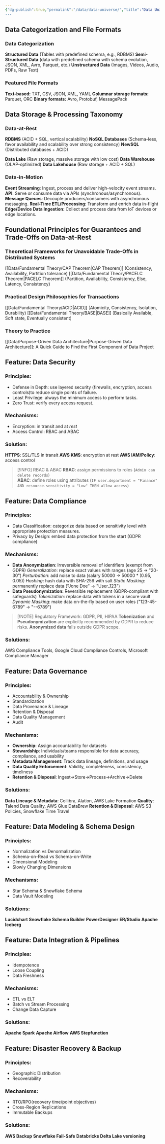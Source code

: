 ```yaml
---
{"dg-publish":true,"permalink":"/data/data-universe/","title":"Data Universe: Principles, Architectures and Modern Solutions"}
---
```



## Data Categorization and File Formats
### Data Categorization
**Structured Data** (Tables with predefined schema, e.g., RDBMS)
**Semi-Structured Data** (data with predefined schema with schema evolution, JSON, XML, Avro, Parquet, etc.)
**Unstructured Data** (Images, Videos, Audio, PDFs, Raw Text)
### Featured File Formats
**Text-based:** TXT, CSV, JSON, XML, YAML
**Columnar storage formats:** Parquet, ORC
**Binary formats:** Avro, Protobuf, MessagePack
## Data Storage & Processing Taxonomy
### Data-at-Rest 
**RDBMS** (ACID + SQL, vertical scalability)
**NoSQL Databases** (Schema-less, favor availability and scalability over strong consistency)
**NewSQL** (Distributed databases + ACID)

**Data Lake** (Raw storage, massive storage with low cost)
**Data Warehouse** (OLAP-optimized)
**Data Lakehouse** (Raw storage + ACID + SQL)
### Data-in-Motion
**Event Streaming**: Ingest, process and deliver high-velocity event streams.
**API**: Serve or consume data via APIs (synchronous/asynchronous).
**Message Queues**: Decouple producers/consumers with asynchronous messaging.
**Real-Time ETL/Processing**: Transform and enrich data in-flight
**Edge/Device Data Ingestion**: Collect and process data from IoT devices or edge locations.

## Foundational Principles for Guarantees and Trade-Offs on Data-at-Rest
### Theoretical Frameworks for Unavoidable Trade-Offs in Distributed Systems
[[Data/Fundamental Theory/CAP Theorem\|CAP Theorem]] (Consistency, Availability, Partition tolerance)
[[Data/Fundamental Theory/PACELC Theorem\|PACELC Theorem]] (Partition, Availability, Consistency, Else, Latency, Consistency)
### Practical Design Philosophies for Transactions
[[Data/Fundamental Theory/ACID\|ACID]] (Atomicity, Consistency, Isolation, Durability)
[[Data/Fundamental Theory/BASE\|BASE]] (Basically Available, Soft state, Eventually consistent)
### Theory to Practice
[[Data/Purpose-Driven Data Architecture\|Purpose-Driven Data Architecture]]: A Quick Guide to Find the First Component of Data Project

## Feature: Data Security
### Principles: 
- Defense in Depth: use layered security (firewalls, encryption, access controls)to reduce single points of failure.
- Least Privilege: always the minimum access to perform tasks.
- Zero Trust: verify every access request.
### Mechanisms:
- Encryption: in transit and at *rest*
- Access Control: RBAC and ABAC
### Solution:
**HTTPS**: SSL/TLS in transit
**AWS KMS**: encryption at rest
**AWS IAM/Policy**: access control
>[!INFO] RBAC & ABAC
>**RBAC**: assign permissions to roles (`Admin can delete records`) \
  **ABAC**: define roles using attributes (`IF user.department = "Finance" AND resource.sensitivity = "Low" THEN allow access`)
## Feature: Data Compliance
### Principles: 
- Data Classification: categorize data based on sensitivity level with appropriate protection measures.
- Privacy by Design: embed data protection from the start (GDPR compliance)
### Mechanisms:
- **Data Anonymization**: Irreversible removal of identifiers (exempt from GDPR)
	*Generalization*: replace exact values with ranges (age 25 -> "20-30")
	*Perturbation*: add noise to data (salary 50000 -> 50000 * (0.95, 0.05))
	*Hashing*: hash data with SHA-256 with salt
	*Static Masking*: permanently replace data ("Jone Doe" -> "User_123")
- **Data Pseudonymization**: Reversible replacement (GDPR-compliant with safeguards)
	*Tokenization*: replace data with tokens in a secure vault
	*Dynamic Masking*: make data on-the-fly based on user roles ("123-45-6789" → "--6789")	

> [!NOTE] Regulatory Framework: GDPR, PII, HIPAA
> **Tokenization** and **Pseudonymization** are explicitly recommended by GDPR to reduce risks.
> **Anonymized data** falls outside GDPR scope.
### Solutions:
AWS Compliance Tools, Google Cloud Compliance Controls, Microsoft Compliance Manager
## Feature: Data Governance
### Principles:
- Accountability & Ownership
- Standardization
- Data Provenance & Lineage
- Retention & Disposal
- Data Quality Management
- Audit
### Mechanisms:
- **Ownership**: Assign accountability for datasets
- **Stewardship**: Individuals/teams responsible for data accuracy, compliance, and usability
- **Metadata Management**: Track data lineage, definitions, and usage
- **Data Quality Enforcement**: Validity, completeness, consistency, timeliness
- **Retention & Disposal**: Ingest->Store->Process->Archive->Delete
### Solutions:  
**Data Lineage & Metadata**: Collibra, Alation, AWS Lake Formation
**Quality**: Talend Data Quality, AWS Glue DataBrew
**Retention & Disposal**: AWS S3 Policies, Snowflake Time Travel
## Feature: Data Modeling & Schema Design
### Principles: 
- Normalization vs Denormalization 
- Schema-on-Read vs Schema-on-Write 
- Dimensional Modeling
- Slowly Changing Dimensions
### Mechanisms:
- Star Schema & Snowflake Schema
- Data Vault Modeling
### Solutions:
**Lucidchart**
**Snowflake Schema Builder**
**PowerDesigner**
**ER/Studio**
**Apache Iceberg**
## Feature: Data Integration & Pipelines
### Principles: 
- Idempotence
- Loose Coupling
- Data Freshness
### Mechanisms:
- ETL vs ELT 
- Batch vs Stream Processing 
- Change Data Capture
### Solutions: 
**Apache Spark**
**Apache Airflow**
**AWS Stepfunction**
## Feature: Disaster Recovery & Backup
### Principles: 
- Geographic Distribution
- Recoverability
### Mechanisms:
- RTO/RPO(recovery time/point objectives)
- Cross-Region Replications
- Immutable Backups
### Solutions: 
**AWS Backup**
**Snowflake Fail-Safe**
**Databricks Delta Lake versioning**



































